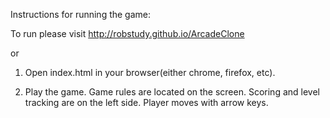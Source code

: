 Instructions for running the game:

To run please visit http://robstudy.github.io/ArcadeClone

or

1) Open index.html in your browser(either chrome, firefox, etc).

2) Play the game. Game rules are located on the screen. Scoring and level tracking are on the left side. Player moves with arrow keys.